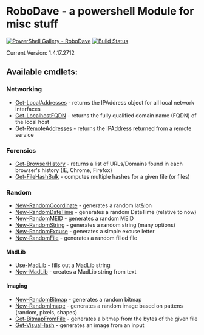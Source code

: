 # RoboDave - a powershell Module for misc stuff
[![PowerShell Gallery - RoboDave](https://img.shields.io/badge/Powershell_Gallery-RoboDave-0072c6.svg)](https://www.powershellgallery.com/packages/robodave)
[![Build Status](https://h2net.visualstudio.com/RoboDave/_apis/build/status/DBHeise.RoboDave?branchName=master)](https://h2net.visualstudio.com/RoboDave/_build/latest?definitionId=1&branchName=master)

Current Version: 1.4.17.2712

## Available cmdlets:
### Networking
* [Get-LocalAddresses](https://github.com/DBHeise/RoboDave/wiki/Get-LocalAddresses) - returns the IPAddress object for all local network interfaces
* [Get-LocalhostFQDN](https://github.com/DBHeise/RoboDave/wiki/Get-LocalhostFQDN) - returns the fully qualified domain name (FQDN) of the local host
* [Get-RemoteAddresses](https://github.com/DBHeise/RoboDave/wiki/Get-RemoteAddresses) - returns the IPAddress returned from a remote service
### Forensics
* [Get-BrowserHistory](https://github.com/DBHeise/RoboDave/wiki/Get-BrowserHistory) - returns a list of URLs/Domains found in each browser's history (IE, Chrome, Firefox)
* [Get-FileHashBulk](https://github.com/DBHeise/RoboDave/wiki/Get-FileHashBulk) - computes multiple hashes for a given file (or files)
### Random
* [New-RandomCoordinate](https://github.com/DBHeise/RoboDave/wiki/New-RandomCoordinate) - generates a random lat&lon 
* [New-RandomDateTime](https://github.com/DBHeise/RoboDave/wiki/New-RandomDateTime) - generates a random DateTime (relative to now)
* [New-RandomMEID](https://github.com/DBHeise/RoboDave/wiki/New-RandomMEID) - generates a random MEID
* [New-RandomString](https://github.com/DBHeise/RoboDave/wiki/New-RandomString) - generates a random string (many options)
* [New-RandomExcuse](https://github.com/DBHeise/RoboDave/wiki/New-RandomExcuse) - generates a simple excuse letter
* [New-RandomFile](https://github.com/DBHeise/RoboDave/wiki/New-RandomFile) - generates a random filled file
#### MadLib
* [Use-MadLib](https://github.com/DBHeise/RoboDave/wiki/Use-MadLib) - fills out a MadLib string
* [New-MadLib](https://github.com/DBHeise/RoboDave/wiki/New-MadLib) - creates a MadLib string from text
#### Imaging
* [New-RandomBitmap](https://github.com/DBHeise/RoboDave/wiki/New-RandomBitmap) - generates a random bitmap
* [New-RandomImage](https://github.com/DBHeise/RoboDave/wiki/New-RandomImage) - generates a random image based on pattens (random, pixels, shapes)
* [Get-BitmapFromFile](https://github.com/DBHeise/RoboDave/wiki/Get-BitmapFromFile) - generates a bitmap from the bytes of the given file
* [Get-VisualHash](https://github.com/DBHeise/RoboDave/wiki/Get-VisualHash) - generates an image from an input
